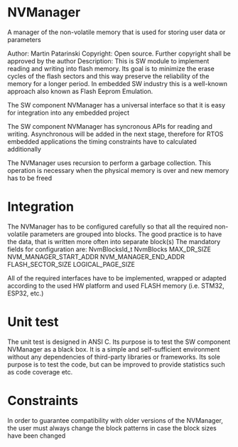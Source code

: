# NVManager

A manager of the non-volatile memory that is used for storing user data or parameters

Author: Martin Patarinski
Copyright: Open source. Further copyright shall be approved by the author
Description:
   This is SW module to implement reading and writing into flash memory.
   Its goal is to minimize the erase cycles of the flash sectors and 
   this way preserve the reliability of the memory for a longer period.
   In embedded SW industry this is a well-known approach also known as 
   Flash Eeprom Emulation.

The SW component NVManager has a universal interface so that it is easy for integration into any embedded project

The SW component NVManager has syncronous APIs for reading and writing. Asynchronous will be added in the next stage, therefore for RTOS embedded applications the timing constraints have to calculated additionally

The NVManager uses recursion to perform a garbage collection. This operation is necessary when the physical memory is over and new memory has to be freed

# Integration
The NVManager has to be configured carefully so that all the required non-volatile parameters are grouped into blocks. The good practice is to have the data, that is written more often into separate block(s)
The mandatory fields for configuration are: 
NvmBlocksId_t
NvmBlocks
MAX_DR_SIZE
NVM_MANAGER_START_ADDR
NVM_MANAGER_END_ADDR
FLASH_SECTOR_SIZE
LOGICAL_PAGE_SIZE

All of the required interfaces have to be implemented, wrapped or adapted according to the used HW platform and used FLASH memory (i.e. STM32, ESP32, etc.)

# Unit test
The unit test is designed in ANSI C. Its purpose is to test the SW component NVManager as a black box. It is a simple and self-sufficient environment without any dependencies of third-party libraries or frameworks. Its sole purpose is to test the code, but can be improved to provide statistics such as code coverage etc.

# Constraints
In order to guarantee compatibility with older versions of the NVManager, the user must always change the block patterns in case the block sizes have been changed
